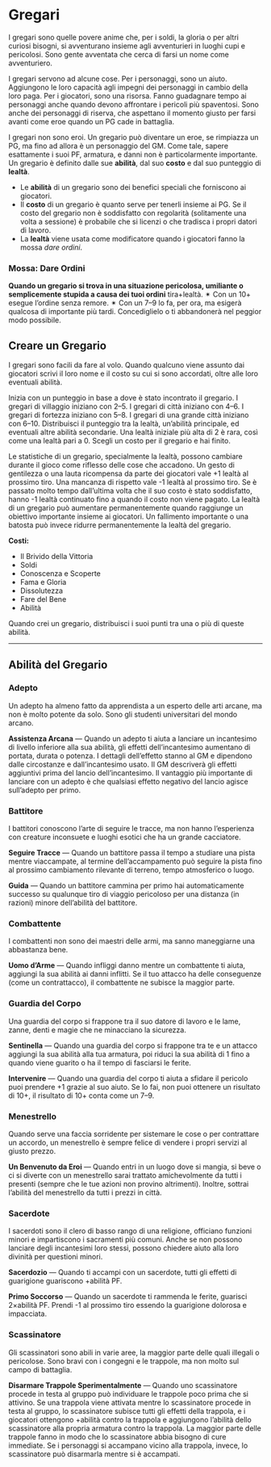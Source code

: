# Gregari
I gregari sono quelle povere anime che, per i soldi, la gloria o per altri curiosi bisogni, si avventurano insieme agli avventurieri in luoghi cupi e pericolosi. Sono gente avventata che cerca di farsi un nome come avventuriero.

I gregari servono ad alcune cose. Per i personaggi, sono un aiuto. Aggiungono le loro capacità agli impegni dei personaggi in cambio della loro paga. Per i giocatori, sono una risorsa. Fanno guadagnare tempo ai personaggi anche quando devono affrontare i pericoli più spaventosi. Sono anche dei personaggi di riserva, che aspettano il momento giusto per farsi avanti come eroe quando un PG cade in battaglia.

I gregari non sono eroi. Un gregario può diventare un eroe, se rimpiazza un PG, ma fino ad allora è un personaggio del GM. Come tale, sapere esattamente i suoi PF, armatura, e danni non è particolarmente importante. Un gregario è definito dalle sue **abilità**, dal suo **costo** e dal suo punteggio di **lealtà**.

- Le **abilità** di un gregario sono dei benefici speciali che forniscono ai giocatori.
- Il **costo** di un gregario è quanto serve per tenerli insieme ai PG. Se il costo del gregario non è soddisfatto con regolarità (solitamente una volta a sessione) è probabile che si licenzi o che tradisca i propri datori di lavoro.
- La **lealtà** viene usata come modificatore quando i giocatori fanno la mossa *dare ordini*.

### Mossa: Dare Ordini
**Quando un gregario si trova in una situazione pericolosa, umiliante o semplicemente stupida a causa dei tuoi ordini** tira+lealtà.
✴ Con un 10+ esegue l’ordine senza remore. ✴ Con un 7–9 lo fa, per ora, ma esigerà qualcosa di importante più tardi. Concediglielo o ti abbandonerà nel peggior modo possibile.

## Creare un Gregario
I gregari sono facili da fare al volo. Quando qualcuno viene assunto dai giocatori scrivi il loro nome e il costo su cui si sono accordati, oltre alle loro eventuali abilità.

Inizia con un punteggio in base a dove è stato incontrato il gregario. I gregari di villaggio iniziano con 2–5. I gregari di città iniziano con 4–6. I gregari di fortezza iniziano con 5–8. I gregari di una grande città iniziano con 6–10. Distribuisci il punteggio tra la lealtà, un’abilità principale, ed eventuali altre abilità secondarie. Una lealtà iniziale più alta di 2 è rara, così come una lealtà pari a 0. Scegli un costo per il gregario e hai finito.

Le statistiche di un gregario, specialmente la lealtà, possono cambiare durante il gioco come riflesso delle cose che accadono. Un gesto di gentilezza o una lauta ricompensa da parte dei giocatori vale +1 lealtà al prossimo tiro. Una mancanza di rispetto vale -1 lealtà al prossimo tiro. Se è passato molto tempo dall’ultima volta che il suo costo è stato soddisfatto, hanno -1 lealtà continuato fino a quando il costo non viene pagato. La lealtà di un gregario può aumentare permanentemente quando raggiunge un obiettivo importante insieme ai giocatori. Un fallimento importante o una batosta può invece ridurre permanentemente la lealtà del gregario.

**Costi:**

* Il Brivido della Vittoria
* Soldi
* Conoscenza e Scoperte
* Fama e Gloria
* Dissolutezza
* Fare del Bene
* Abilità

Quando crei un gregario, distribuisci i suoi punti tra una o più di queste abilità.

<hr>

## Abilità del Gregario

### **Adepto**
Un adepto ha almeno fatto da apprendista a un esperto delle arti arcane, ma non è molto potente da solo. Sono gli studenti universitari del mondo arcano.

**Assistenza Arcana** — Quando un adepto ti aiuta a lanciare un incantesimo di livello inferiore alla sua abilità, gli effetti dell’incantesimo aumentano di portata, durata o potenza. I dettagli dell’effetto stanno al GM e dipendono dalle circostanze e dall’incantesimo usato. Il GM descriverà gli effetti aggiuntivi prima del lancio dell’incantesimo. Il vantaggio più importante di lanciare con un adepto è che qualsiasi effetto negativo del lancio agisce sull’adepto per primo.

### **Battitore**
I battitori conoscono l’arte di seguire le tracce, ma non hanno l’esperienza con creature inconsuete e luoghi esotici che ha un grande cacciatore.

**Seguire Tracce** — Quando un battitore passa il tempo a studiare una pista mentre viaccampate, al termine dell’accampamento può seguire la pista fino al prossimo cambiamento rilevante di terreno, tempo atmosferico o luogo.

**Guida** — Quando un battitore cammina per primo hai automaticamente successo su qualunque tiro di viaggio pericoloso per una distanza (in razioni) minore dell’abilità del battitore.

### **Combattente**
I combattenti non sono dei maestri delle armi, ma sanno maneggiarne una abbastanza bene.

**Uomo d’Arme** — Quando infliggi danno mentre un combattente ti aiuta, aggiungi la sua abilità ai danni inflitti. Se il tuo attacco ha delle conseguenze (come un contrattacco), il combattente ne subisce la maggior parte.

### **Guardia del Corpo**
Una guardia del corpo si frappone tra il suo datore di lavoro e le lame, zanne, denti e magie che ne minacciano la sicurezza.

**Sentinella** — Quando una guardia del corpo si frappone tra te e un attacco aggiungi la sua abilità alla tua armatura, poi riduci la sua abilità di 1 fino a quando viene guarito o ha il tempo di fasciarsi le ferite.

**Intervenire** — Quando una guardia del corpo ti aiuta a sfidare il pericolo puoi prendere +1 grazie al suo aiuto. Se lo fai, non puoi ottenere un risultato di 10+, il risultato di 10+ conta come un 7–9.

### **Menestrello**
Quando serve una faccia sorridente per sistemare le cose o per contrattare un accordo, un menestrello è sempre felice di vendere i propri servizi al giusto prezzo.

**Un Benvenuto da Eroi** — Quando entri in un luogo dove si mangia, si beve o ci si diverte con un menestrello sarai trattato amichevolmente da tutti i presenti (sempre che le tue azioni non provino altrimenti). Inoltre, sottrai l’abilità del menestrello da tutti i prezzi in città.

### **Sacerdote**
I sacerdoti sono il clero di basso rango di una religione, officiano funzioni minori e impartiscono i sacramenti più comuni. Anche se non possono lanciare degli incantesimi loro stessi, possono chiedere aiuto alla loro divinità per questioni minori.

**Sacerdozio** — Quando ti accampi con un sacerdote, tutti gli effetti di guarigione guariscono +abilità PF.

**Primo Soccorso** — Quando un sacerdote ti rammenda le ferite, guarisci 2×abilità PF. Prendi -1 al prossimo tiro essendo la guarigione dolorosa e impacciata.

### **Scassinatore**
Gli scassinatori sono abili in varie aree, la maggior parte delle quali illegali o pericolose. Sono bravi con i congegni e le trappole, ma non molto sul campo di battaglia.

**Disarmare Trappole Sperimentalmente** — Quando uno scassinatore procede in testa al gruppo può individuare le trappole poco prima che si attivino. Se una trappola viene attivata mentre lo scassinatore procede in testa al gruppo, lo scassinatore subisce tutti gli effetti della trappola, e i giocatori ottengono +abilità contro la trappola e aggiungono l’abilità dello scassinatore alla propria armatura contro la trappola. La maggior parte delle trappole fanno in modo che lo scassinatore abbia bisogno di cure immediate. Se i personaggi si accampano vicino alla trappola, invece, lo scassinatore può disarmarla mentre si è accampati.